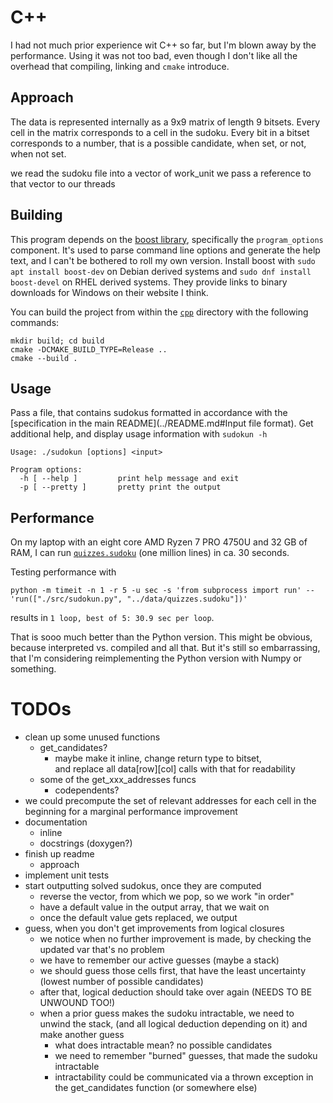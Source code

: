 # C++

I had not much prior experience wit C++ so far, but I'm blown away by the performance.
Using it was not too bad, even though I don't like all the overhead that compiling, linking and `cmake` introduce.


## Approach

The data is represented internally as a 9x9 matrix of length 9 bitsets.
Every cell in the matrix corresponds to a cell in the sudoku.
Every bit in a bitset corresponds to a number, that is a possible candidate, when set, or not, when not set.

we read the sudoku file into a vector of work_unit
we pass a reference to that vector to our threads


## Building

This program depends on the [boost library](https://www.boost.org/), specifically the `program_options` component.
It's used to parse command line options and generate the help text, and I can't be bothered to roll my own version.
Install boost with `sudo apt install boost-dev` on Debian derived systems and `sudo dnf install boost-devel` on RHEL derived systems.
They provide links to binary downloads for Windows on their website I think.

You can build the project from within the [`cpp`](.) directory with the following commands:

    mkdir build; cd build
    cmake -DCMAKE_BUILD_TYPE=Release ..
    cmake --build .


## Usage

Pass a file, that contains sudokus formatted in accordance with the [specification in the main README](../README.md#Input file format).
Get additional help, and display usage information with `sudokun -h`

    Usage: ./sudokun [options] <input>
    
    Program options:
      -h [ --help ]         print help message and exit
      -p [ --pretty ]       pretty print the output


## Performance

On my laptop with an eight core AMD Ryzen 7 PRO 4750U and 32 GB of RAM,
I can run [`quizzes.sudoku`](../data/quizzes.sudoku) (one million lines) in ca. 30 seconds.

Testing performance with

    python -m timeit -n 1 -r 5 -u sec -s 'from subprocess import run' -- 'run(["./src/sudokun.py", "../data/quizzes.sudoku"])'

results in `1 loop, best of 5: 30.9 sec per loop`.

That is sooo much better than the Python version.
This might be obvious, because interpreted vs. compiled and all that.
But it's still so embarrassing, that I'm considering reimplementing the Python version with Numpy or something.


# TODOs

- clean up some unused functions
    - get_candidates?
        - maybe make it inline, change return type to bitset,  
          and replace all data[row][col] calls with that for readability
    - some of the get_xxx_addresses funcs
        - codependents?
- we could precompute the set of relevant addresses for each cell in the beginning for a marginal performance improvement
- documentation
    - inline
    - docstrings (doxygen?)
- finish up readme
    - approach
- implement unit tests
- start outputting solved sudokus, once they are computed
  - reverse the vector, from which we pop, so we work "in order"
  - have a default value in the output array, that we wait on
  - once the default value gets replaced, we output
- guess, when you don't get improvements from logical closures
  - we notice when no further improvement is made, by checking the updated var that's no problem
  - we have to remember our active guesses (maybe a stack)
  - we should guess those cells first, that have the least uncertainty (lowest number of possible candidates)
  - after that, logical deduction should take over again (NEEDS TO BE UNWOUND TOO!)
  - when a prior guess makes the sudoku intractable, we need to unwind the stack, (and all logical deduction depending on it) and make another guess
    - what does intractable mean? no possible candidates 
    - we need to remember "burned" guesses, that made the sudoku intractable
    - intractability could be communicated via a thrown exception in the get_candidates function (or somewhere else)



